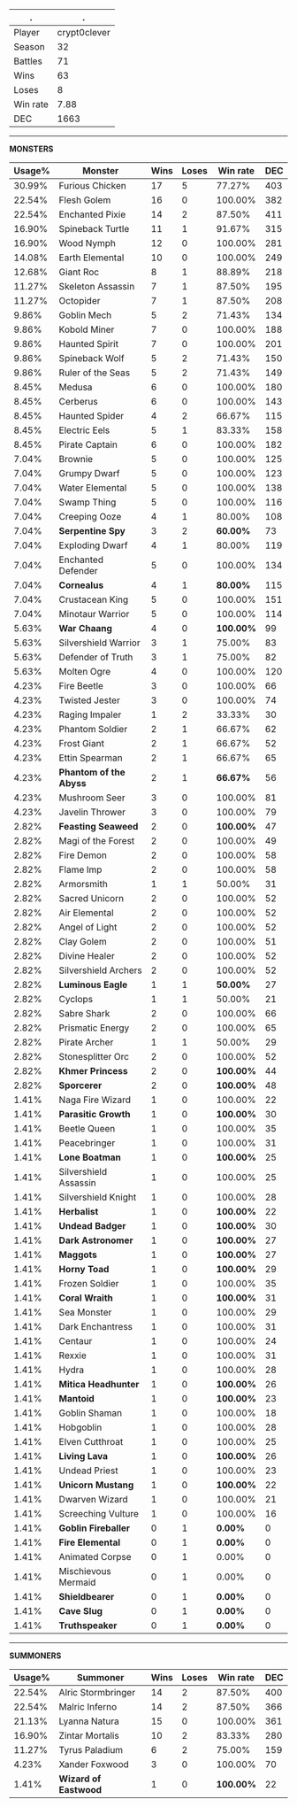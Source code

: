 .|.
|-|-
Player|crypt0clever
Season|32
Battles|71
Wins|63
Loses|8
Win rate|7.88
DEC|1663

---
**MONSTERS**

Usage%|Monster|Wins|Loses|Win rate|DEC|
-|-|-|-|-|-|
30.99%|Furious Chicken|17|5|77.27%|403|
22.54%|Flesh Golem|16|0|100.00%|382|
22.54%|Enchanted Pixie|14|2|87.50%|411|
16.90%|Spineback Turtle|11|1|91.67%|315|
16.90%|Wood Nymph|12|0|100.00%|281|
14.08%|Earth Elemental|10|0|100.00%|249|
12.68%|Giant Roc|8|1|88.89%|218|
11.27%|Skeleton Assassin|7|1|87.50%|195|
11.27%|Octopider|7|1|87.50%|208|
9.86%|Goblin Mech|5|2|71.43%|134|
9.86%|Kobold Miner|7|0|100.00%|188|
9.86%|Haunted Spirit|7|0|100.00%|201|
9.86%|Spineback Wolf|5|2|71.43%|150|
9.86%|Ruler of the Seas|5|2|71.43%|149|
8.45%|Medusa|6|0|100.00%|180|
8.45%|Cerberus|6|0|100.00%|143|
8.45%|Haunted Spider|4|2|66.67%|115|
8.45%|Electric Eels|5|1|83.33%|158|
8.45%|Pirate Captain|6|0|100.00%|182|
7.04%|Brownie|5|0|100.00%|125|
7.04%|Grumpy Dwarf|5|0|100.00%|123|
7.04%|Water Elemental|5|0|100.00%|138|
7.04%|Swamp Thing|5|0|100.00%|116|
7.04%|Creeping Ooze|4|1|80.00%|108|
7.04%|**Serpentine Spy**|3|2|**60.00%**|73|
7.04%|Exploding Dwarf|4|1|80.00%|119|
7.04%|Enchanted Defender|5|0|100.00%|134|
7.04%|**Cornealus**|4|1|**80.00%**|115|
7.04%|Crustacean King|5|0|100.00%|151|
7.04%|Minotaur Warrior|5|0|100.00%|114|
5.63%|**War Chaang**|4|0|**100.00%**|99|
5.63%|Silvershield Warrior|3|1|75.00%|83|
5.63%|Defender of Truth|3|1|75.00%|82|
5.63%|Molten Ogre|4|0|100.00%|120|
4.23%|Fire Beetle|3|0|100.00%|66|
4.23%|Twisted Jester|3|0|100.00%|74|
4.23%|Raging Impaler|1|2|33.33%|30|
4.23%|Phantom Soldier|2|1|66.67%|62|
4.23%|Frost Giant|2|1|66.67%|52|
4.23%|Ettin Spearman|2|1|66.67%|65|
4.23%|**Phantom of the Abyss**|2|1|**66.67%**|56|
4.23%|Mushroom Seer|3|0|100.00%|81|
4.23%|Javelin Thrower|3|0|100.00%|79|
2.82%|**Feasting Seaweed**|2|0|**100.00%**|47|
2.82%|Magi of the Forest|2|0|100.00%|49|
2.82%|Fire Demon|2|0|100.00%|58|
2.82%|Flame Imp|2|0|100.00%|58|
2.82%|Armorsmith|1|1|50.00%|31|
2.82%|Sacred Unicorn|2|0|100.00%|52|
2.82%|Air Elemental|2|0|100.00%|52|
2.82%|Angel of Light|2|0|100.00%|52|
2.82%|Clay Golem|2|0|100.00%|51|
2.82%|Divine Healer|2|0|100.00%|52|
2.82%|Silvershield Archers|2|0|100.00%|52|
2.82%|**Luminous Eagle**|1|1|**50.00%**|27|
2.82%|Cyclops|1|1|50.00%|21|
2.82%|Sabre Shark|2|0|100.00%|66|
2.82%|Prismatic Energy|2|0|100.00%|65|
2.82%|Pirate Archer|1|1|50.00%|29|
2.82%|Stonesplitter Orc|2|0|100.00%|52|
2.82%|**Khmer Princess**|2|0|**100.00%**|44|
2.82%|**Sporcerer**|2|0|**100.00%**|48|
1.41%|Naga Fire Wizard|1|0|100.00%|22|
1.41%|**Parasitic Growth**|1|0|**100.00%**|30|
1.41%|Beetle Queen|1|0|100.00%|35|
1.41%|Peacebringer|1|0|100.00%|31|
1.41%|**Lone Boatman**|1|0|**100.00%**|25|
1.41%|Silvershield Assassin|1|0|100.00%|25|
1.41%|Silvershield Knight|1|0|100.00%|28|
1.41%|**Herbalist**|1|0|**100.00%**|22|
1.41%|**Undead Badger**|1|0|**100.00%**|30|
1.41%|**Dark Astronomer**|1|0|**100.00%**|27|
1.41%|**Maggots**|1|0|**100.00%**|27|
1.41%|**Horny Toad**|1|0|**100.00%**|29|
1.41%|Frozen Soldier|1|0|100.00%|35|
1.41%|**Coral Wraith**|1|0|**100.00%**|31|
1.41%|Sea Monster|1|0|100.00%|29|
1.41%|Dark Enchantress|1|0|100.00%|31|
1.41%|Centaur|1|0|100.00%|24|
1.41%|Rexxie|1|0|100.00%|31|
1.41%|Hydra|1|0|100.00%|28|
1.41%|**Mitica Headhunter**|1|0|**100.00%**|26|
1.41%|**Mantoid**|1|0|**100.00%**|23|
1.41%|Goblin Shaman|1|0|100.00%|18|
1.41%|Hobgoblin|1|0|100.00%|28|
1.41%|Elven Cutthroat|1|0|100.00%|25|
1.41%|**Living Lava**|1|0|**100.00%**|26|
1.41%|Undead Priest|1|0|100.00%|23|
1.41%|**Unicorn Mustang**|1|0|**100.00%**|22|
1.41%|Dwarven Wizard|1|0|100.00%|21|
1.41%|Screeching Vulture|1|0|100.00%|16|
1.41%|**Goblin Fireballer**|0|1|**0.00%**|0|
1.41%|**Fire Elemental**|0|1|**0.00%**|0|
1.41%|Animated Corpse|0|1|0.00%|0|
1.41%|Mischievous Mermaid|0|1|0.00%|0|
1.41%|**Shieldbearer**|0|1|**0.00%**|0|
1.41%|**Cave Slug**|0|1|**0.00%**|0|
1.41%|**Truthspeaker**|0|1|**0.00%**|0|

---
**SUMMONERS**

Usage%|Summoner|Wins|Loses|Win rate|DEC|
-|-|-|-|-|-|
22.54%|Alric Stormbringer|14|2|87.50%|400|
22.54%|Malric Inferno|14|2|87.50%|366|
21.13%|Lyanna Natura|15|0|100.00%|361|
16.90%|Zintar Mortalis|10|2|83.33%|280|
11.27%|Tyrus Paladium|6|2|75.00%|159|
4.23%|Xander Foxwood|3|0|100.00%|70|
1.41%|**Wizard of Eastwood**|1|0|**100.00%**|22|
